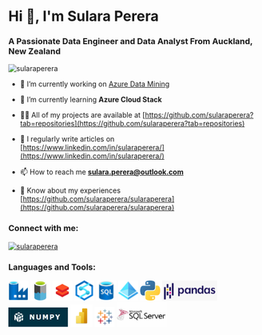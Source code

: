 <h1 align="left">Hi 👋, I'm Sulara Perera</h1>
<h3 align="left">A Passionate Data Engineer and Data Analyst From Auckland, New Zealand</h3>

<p align="left"> <img src="https://komarev.com/ghpvc/?username=sularaperera&label=Profile%20views&color=0e75b6&style=flat" alt="sularaperera" /> </p>

- 🔭 I’m currently working on [Azure Data Mining](https://www.linkedin.com/in/sularaperera/)

- 🌱 I’m currently learning **Azure Cloud Stack**

- 👨‍💻 All of my projects are available at [https://github.com/sularaperera?tab=repositories](https://github.com/sularaperera?tab=repositories)

- 📝 I regularly write articles on [https://www.linkedin.com/in/sularaperera/](https://www.linkedin.com/in/sularaperera/)

- 📫 How to reach me **sulara.perera@outlook.com**

- 📄 Know about my experiences [https://github.com/sularaperera/sularaperera](https://github.com/sularaperera/sularaperera)

<h3 align="left">Connect with me:</h3>
<p align="left">
<a href="https://linkedin.com/in/sularaperera" target="blank"><img align="center" src="https://raw.githubusercontent.com/rahuldkjain/github-profile-readme-generator/master/src/images/icons/Social/linked-in-alt.svg" alt="sularaperera" height="30" width="40" /> </a>
</p>

<h3 align="left">Languages and Tools:</h3>
<p align="left"> 
<a> <img src="https://github.com/sularaperera/sularaperera/blob/main/icons/Data-Factory.svg" title="Azure Data Factory" alt="Azure Data Factory" width="40" height="40"/></a> 
<a> <img src="https://github.com/sularaperera/sularaperera/blob/main/icons/Azure-DataLake-icon.png" title="Azure Data Lake Gen 2" alt="Azure Data Lake Gen 2" width="40" height="40"/></a> 
<a> <img src="https://github.com/sularaperera/sularaperera/blob/main/icons/DataBricks.png" title="Azure Databricks" alt="Azure Databricks" width="40" height="40"/></a> 
<a> <img src="https://github.com/sularaperera/sularaperera/blob/main/icons/Azure-Synapse-Analytics.svg" title="Azure Synapse Analytics" alt="Azure Synapse Analytics" width="40" height="40"/></a>  
<a> <img src="https://github.com/sularaperera/sularaperera/blob/main/icons/SQL-Database.svg" title="Azure SQL Database" alt="Azure SQL-Database" width="40" height="40"/></a> 
<a> <img src="https://github.com/sularaperera/sularaperera/blob/main/icons/Azure-Active-Directory.svg" title="Azure Active Directory" alt="Azure Active Directory" width="40" height="40"/></a> 
<a> <img src="https://github.com/sularaperera/sularaperera/blob/main/icons/Python.png" title="Python" alt="Python" width="40" height="40"/></a>
<a> <img src="https://github.com/sularaperera/sularaperera/blob/main/icons/pandas_logo.png" title="Pandas" alt="Pandas" width="110" height="40"/></a>
<a> <img src="https://github.com/sularaperera/sularaperera/blob/main/icons/Numpy.png" title="Pandas" alt="Pandas" width="120" height="40"/></a>
<a> <img src="https://github.com/sularaperera/sularaperera/blob/main/icons/PowerBI.png" title="Microsoft Power BI" alt="Microsoft Power BI" width="45" height="45"/></a> 
<a> <img src="https://github.com/sularaperera/sularaperera/blob/main/icons/Tableau.png" title="Tableau" alt="Tableau" width="40" height="40"/></a> 
<a> <img src="https://github.com/sularaperera/sularaperera/blob/main/icons/SqlServer.jpg" title="Microsoft SQL Server" alt="Microsoft SQL Server" width="100" height="50"/></a> 

</p>


